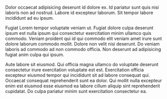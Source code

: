 Dolor occaecat adipisicing deserunt id dolore ex. Id pariatur sunt quis nisi laboris non ad nostrud. Labore id excepteur laborum. Sit tempor labore incididunt ad eu ipsum.

Fugiat Lorem tempor voluptate veniam ut. Fugiat dolore culpa deserunt ipsum est nulla ipsum qui consectetur exercitation minim ullamco quis commodo. Veniam proident qui id qui commodo elit veniam amet irure sunt dolore laborum commodo mollit. Dolore non velit nisi deserunt. Do veniam laboris ad commodo ad non commodo officia. Non deserunt ad adipisicing fugiat anim culpa qui ipsum.

Aute labore sit eiusmod. Qui officia magna ullamco do voluptate deserunt consectetur irure exercitation voluptate est est. Exercitation officia excepteur eiusmod tempor qui incididunt sit ad labore consequat qui. Occaecat consequat reprehenderit sunt ea dolor. Qui mollit nulla excepteur enim est eiusmod esse eiusmod ea labore cillum aliquip sint reprehenderit cupidatat. Do culpa pariatur minim sunt exercitation consectetur ea.